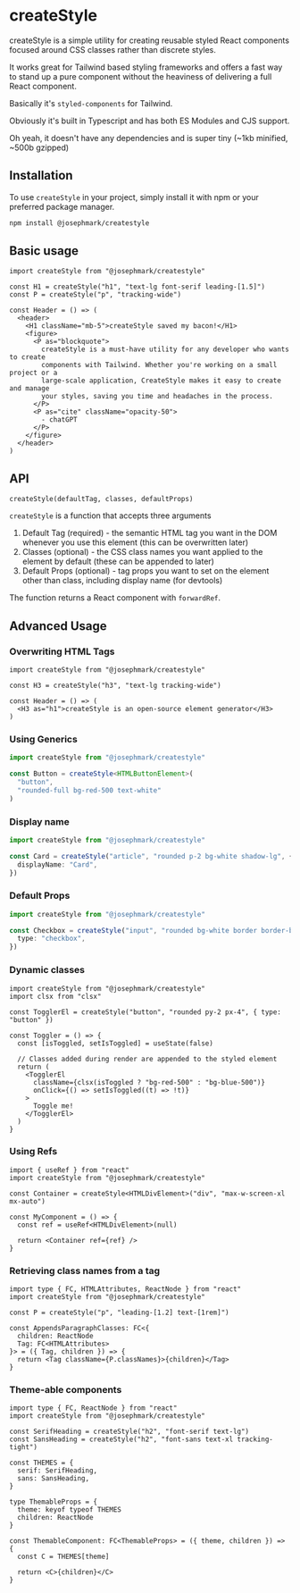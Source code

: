 # createStyle

createStyle is a simple utility for creating reusable styled React components focused around CSS classes rather than discrete styles.

It works great for Tailwind based styling frameworks and offers a fast way to stand up a pure component without the heaviness of delivering a full React component.

Basically it's `styled-components` for Tailwind.

Obviously it's built in Typescript and has both ES Modules and CJS support.

Oh yeah, it doesn't have any dependencies and is super tiny (~1kb minified, ~500b gzipped)

## Installation

To use `createStyle` in your project, simply install it with npm or your preferred package manager.

```bash
npm install @josephmark/createstyle
```

## Basic usage

```tsx
import createStyle from "@josephmark/createstyle"

const H1 = createStyle("h1", "text-lg font-serif leading-[1.5]")
const P = createStyle("p", "tracking-wide")

const Header = () => (
  <header>
    <H1 className="mb-5">createStyle saved my bacon!</H1>
    <figure>
      <P as="blockquote">
        createStyle is a must-have utility for any developer who wants to create
        components with Tailwind. Whether you're working on a small project or a
        large-scale application, CreateStyle makes it easy to create and manage
        your styles, saving you time and headaches in the process.
      </P>
      <P as="cite" className="opacity-50">
        - chatGPT
      </P>
    </figure>
  </header>
)
```

## API

`createStyle(defaultTag, classes, defaultProps)`

`createStyle` is a function that accepts three arguments

1. Default Tag (required) - the semantic HTML tag you want in the DOM whenever you use this element (this can be overwritten later)
2. Classes (optional) - the CSS class names you want applied to the element by default (these can be appended to later)
3. Default Props (optional) - tag props you want to set on the element other than class, including display name (for devtools)

The function returns a React component with `forwardRef`.

## Advanced Usage

### Overwriting HTML Tags

```tsx
import createStyle from "@josephmark/createstyle"

const H3 = createStyle("h3", "text-lg tracking-wide")

const Header = () => (
  <H3 as="h1">createStyle is an open-source element generator</H3>
)
```

### Using Generics

```ts
import createStyle from "@josephmark/createstyle"

const Button = createStyle<HTMLButtonElement>(
  "button",
  "rounded-full bg-red-500 text-white"
)
```

### Display name

```ts
import createStyle from "@josephmark/createstyle"

const Card = createStyle("article", "rounded p-2 bg-white shadow-lg", {
  displayName: "Card",
})
```

### Default Props

```ts
import createStyle from "@josephmark/createstyle"

const Checkbox = createStyle("input", "rounded bg-white border border-black", {
  type: "checkbox",
})
```

### Dynamic classes

```tsx
import createStyle from "@josephmark/createstyle"
import clsx from "clsx"

const TogglerEl = createStyle("button", "rounded py-2 px-4", { type: "button" })

const Toggler = () => {
  const [isToggled, setIsToggled] = useState(false)

  // Classes added during render are appended to the styled element
  return (
    <TogglerEl
      className={clsx(isToggled ? "bg-red-500" : "bg-blue-500")}
      onClick={() => setIsToggled((t) => !t)}
    >
      Toggle me!
    </TogglerEl>
  )
}
```

### Using Refs

```tsx
import { useRef } from "react"
import createStyle from "@josephmark/createstyle"

const Container = createStyle<HTMLDivElement>("div", "max-w-screen-xl mx-auto")

const MyComponent = () => {
  const ref = useRef<HTMLDivElement>(null)

  return <Container ref={ref} />
}
```

### Retrieving class names from a tag

```tsx
import type { FC, HTMLAttributes, ReactNode } from "react"
import createStyle from "@josephmark/createstyle"

const P = createStyle("p", "leading-[1.2] text-[1rem]")

const AppendsParagraphClasses: FC<{
  children: ReactNode
  Tag: FC<HTMLAttributes>
}> = ({ Tag, children }) => {
  return <Tag className={P.classNames}>{children}</Tag>
}
```

### Theme-able components

```tsx
import type { FC, ReactNode } from "react"
import createStyle from "@josephmark/createstyle"

const SerifHeading = createStyle("h2", "font-serif text-lg")
const SansHeading = createStyle("h2", "font-sans text-xl tracking-tight")

const THEMES = {
  serif: SerifHeading,
  sans: SansHeading,
}

type ThemableProps = {
  theme: keyof typeof THEMES
  children: ReactNode
}

const ThemableComponent: FC<ThemableProps> = ({ theme, children }) => {
  const C = THEMES[theme]

  return <C>{children}</C>
}
```
